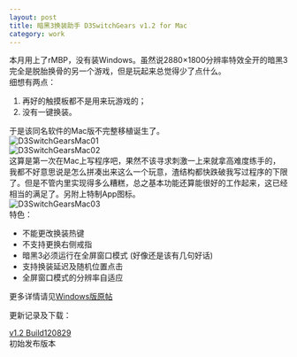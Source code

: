 ```yaml
---
layout: post
title: 暗黑3换装助手 D3SwitchGears v1.2 for Mac
category: work
---
```


本月用上了rMBP，没有装Windows。虽然说2880×1800分辨率特效全开的暗黑3完全是脱胎换骨的另一个游戏，但是玩起来总觉得少了点什么。  
细想有两点：

1.  再好的触摸板都不是用来玩游戏的；
2.  没有一键换装。

于是该同名软件的Mac版不完整移植诞生了。  
![D3SwitchGearsMac01](http://res.toraleap.com/images/20120829/D3SwitchGearsMac01.png)  
![D3SwitchGearsMac02](http://res.toraleap.com/images/20120829/D3SwitchGearsMac02.png)  
这算是第一次在Mac上写程序吧，果然不该寻求刺激一上来就拿高难度练手的，我都不好意思说是怎么拼凑出来这么一个玩意，渣结构都快跌破我写过程序的下限了。但是不管内里实现得多么糟糕，总之基本功能还算能很好的工作起来，这已经相当的满足了。另附上特制App图标。  
![D3SwitchGearsMac03](http://res.toraleap.com/images/20120829/D3SwitchGearsMac03.png)  
特色：

*   不能更改换装热键
*   不支持更换右侧戒指
*   暗黑3必须运行在全屏窗口模式
	(好像还是该有几句好话)
*   支持换装延迟及随机位置点击
*   全屏窗口模式的分辨率自适应

更多详情请见[Windows版原帖](http://blog.toraleap.com/?p=641652)

更新记录及下载：

[v1.2 Build120829](http://res.toraleap.com/attachments/D3SwitchGears%20v1.2.dmg)  
初始发布版本
